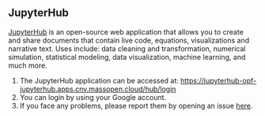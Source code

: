 ## JupyterHub

[JupyterHub](https://jupyter.org/) is an open-source web application that allows you to create and share documents that contain live code, equations, visualizations and narrative text. Uses include: data cleaning and transformation, numerical simulation, statistical modeling, data visualization, machine learning, and much more.

1. The JupyterHub application can be accessed at: https://jupyterhub-opf-jupyterhub.apps.cnv.massopen.cloud/hub/login
2. You can login by using your Google account.
3. If you face any problems, please report them by opening an issue [here](https://github.com/operate-first/odh-moc-support/issues).
